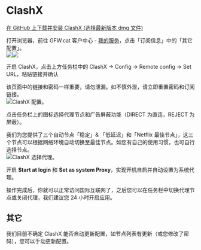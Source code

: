 # ClashX

[在 GitHub 上下载并安装 ClashX \(选择最新版本 dmg 文件\)](https://github.com/yichengchen/clashX/releases)

打开浏览器，前往 GFW.cat 客户中心 - [我的服务](https://my.gfw.cat/clientarea.php?action=productdetails)，点击「订阅信息」中的「其它配置」。  
 ![](https://i.loli.net/2019/03/05/5c7e655068efd.png)![](https://i.loli.net/2019/03/05/5c7e6550a6718.png)  


开启 ClashX，点击上方任务栏中的 ClashX -&gt; Config -&gt; Remote config -&gt; Set URL，粘贴链接并确认

该页面中的链接和密码一样重要，请勿泄漏。如不慎外泄，请立即重置密码和订阅链接。  
 ![ClashX &#x914D;&#x7F6E;&#x3002;](https://i.loli.net/2019/02/15/5c663b393c2b0.png)  


点击任务栏上的图标选择代理节点和广告屏蔽功能（DIRECT 为直连，REJECT 为屏蔽）。

我们为您提供了三个自动节点「稳定」& 「低延迟」和「Netflix 最佳节点」，这三个节点可以根据网络环境自动切换至最佳节点。如您有自己的使用习惯，也可自行选择节点。  
 ![ClashX &#x9009;&#x62E9;&#x4EE3;&#x7406;&#x3002;](https://i.loli.net/2019/02/15/5c663b392ab6f.png)

开启 **Start at login** 和 **Set as system Proxy**，实现开机自启并自动设置为系统代理。  


操作完成后，你就可以正常访问国际互联网了，之后您可以在任务栏中切换代理节点或关闭代理，我们建议您 24 小时开启应用。  


## 其它

我们目前不确定 ClashX 能否自动更新配置，如节点列表有更新（或您修改了密码），您可以手动更新配置。

